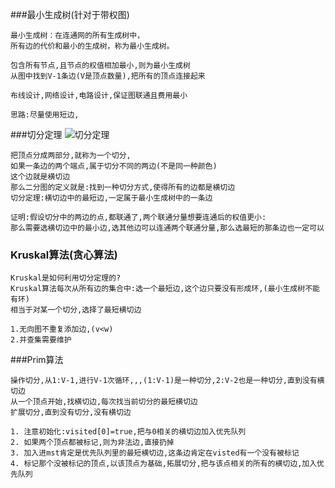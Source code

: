 ###最小生成树(针对于带权图)
````
最小生成树：在连通网的所有生成树中，
所有边的代价和最小的生成树，称为最小生成树。 

包含所有节点,且节点的权值相加最小,则为最小生成树
从图中找到V-1条边(V是顶点数量),把所有的顶点连接起来

布线设计,网络设计,电路设计,保证图联通且费用最小

思路:尽量使用短边,
````
###切分定理
![切分定理](https://note.youdao.com/yws/public/resource/f203939d06b267a17218f976ad641e71/xmlnote/C1527AB159934E3FB22AEEB8A899CAE9/2656)
```
把顶点分成两部分,就称为一个切分,
如果一条边的两个端点,属于切分不同的两边(不是同一种颜色)
这个边就是横切边
那么二分图的定义就是:找到一种切分方式,使得所有的边都是横切边
切分定理:横切边中的最短边,一定属于最小生成树中的一条边

证明:假设切分中的两边的点,都联通了,两个联通分量想要连通后的权值更小:
那么需要选横切边中的最小边,选其他边可以连通两个联通分量,那么选最短的那条边也一定可以
```

### Kruskal算法(贪心算法)
```
Kruskal是如何利用切分定理的?
Kruskal算法每次从所有边的集合中:选一个最短边,这个边只要没有形成环,(最小生成树不能有环)
相当于对某一个切分,选择了最短横切边

1.无向图不重复添加边,(v<w)
2.并查集需要维护
```
###Prim算法
```
操作切分,从1:V-1,进行V-1次循环,,,(1:V-1)是一种切分,2:V-2也是一种切分,直到没有横切边     
从一个顶点开始,找横切边,每次找当前切分的最短横切边
扩展切分,直到没有切分,没有横切边

1. 注意初始化:visited[0]=true,把与0相关的横切边加入优先队列
2. 如果两个顶点都被标记,则为非法边,直接扔掉
3. 加入进mst肯定是优先队列里的最短横切边,这条边肯定在visted有一个没有被标记
4. 标记那个没被标记的顶点,以该顶点为基础,拓展切分,把与该点相关的所有的横切边,加入优先队列